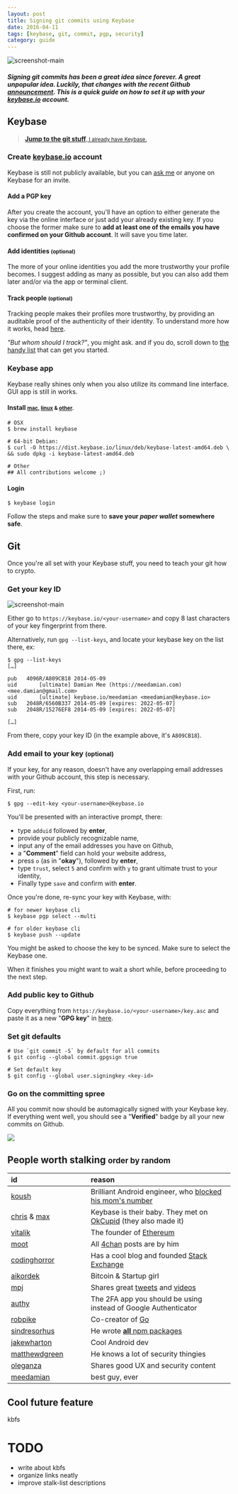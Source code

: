 ```yaml
---
layout: post
title: Signing git commits using Keybase
date: 2016-04-11
tags: [keybase, git, commit, pgp, security]
category: guide
---
```


![screenshot-main](/post-content/keybase-signed-github/signed-commits.png)

##### Signing git commits has been a great idea since forever. A  great _unpopular_ idea. Luckily, that changes with the recent Github [announcement][gh-gpg-signatures]. This is a quick guide on how to set it up with your [keybase.io][keybase] account.

## Keybase

> [**Jump to the git stuff**<small>, I already have Keybase.</small>][git-setup]

### Create [keybase.io][keybase] account

Keybase is still not publicly available, but you can [ask me][email] or anyone on Keybase for an invite.

#### Add a PGP key

After you create the account, you'll have an option to either generate the key via the online interface or just add your already existing key. If you choose the former make sure to **add at least one of the emails you have confirmed on your Github account**. It will save you time later.

#### Add identities <small>(optional)</small>

The more of your online identities you add the more trustworthy your profile becomes. I suggest adding as many as possible, but you can also add them later and/or via the app or terminal client.

#### Track people <small>(optional)</small>

Tracking people makes their profiles more trustworthy, by providing an auditable proof of the authenticity of their identity. To understand more how it works, head [here][tracking].

_"But whom should I track?"_, you might ask. and if you do, scroll down to [the handy list][keybase-list] that can get you started.

### Keybase app

Keybase really shines only when you also utilize its command line interface. GUI app is still in works.

#### Install <small>[mac][install-mac], [linux][install-linux] & [other][install-more].</small>

```shell
# OSX
$ brew install keybase

# 64-bit Debian:
$ curl -O https://dist.keybase.io/linux/deb/keybase-latest-amd64.deb \
&& sudo dpkg -i keybase-latest-amd64.deb

# Other
## All contributions welcome ;)
```

#### Login

```shell
$ keybase login
```

Follow the steps and make sure to **save your _paper wallet_ somewhere safe**.

## Git

Once you're all set with your Keybase stuff, you need to teach your git how to crypto.

### Get your key ID

![screenshot-main](/post-content/keybase-signed-github/key-id.png)

Either go to `https://keybase.io/<your-username>` and copy 8 last characters of your key fingerprint from there.

Alternatively, run `gpg --list-keys`, and locate your keybase key on the list there, ex:

```shell
$ gpg --list-keys
[…]

pub   4096R/A809CB18 2014-05-09
uid       [ultimate] Damian Mee (https://meedamian.com) <mee.damian@gmail.com>
uid       [ultimate] keybase.io/meedamian <meedamian@keybase.io>
sub   2048R/6560B337 2014-05-09 [expires: 2022-05-07]
sub   2048R/15276EF8 2014-05-09 [expires: 2022-05-07]

[…]
```

From there, copy your key ID (in the example above, it's `A809CB18`).

### Add email to your key <small>(optional)</small>

If your key, for any reason, doesn't have any overlapping email addresses with your Github account, this step is necessary.

First, run:

```shell
$ gpg --edit-key <your-username>@keybase.io
```

You'll be presented with an interactive prompt, there:

* type `adduid` followed by **enter**,
* provide your publicly recognizable name,
* input any of the email addresses you have on Github,
* a "**Comment**" field can hold your website address,
* press `o` (as in "**okay**"), followed by **enter**,
* type `trust`, select `5` and confirm with `y` to grant ultimate trust to your identity,
* Finally type `save` and confirm with **enter**.

Once you're done, re-sync your key with Keybase, with:

```shell
# for newer keybase cli
$ keybase pgp select --multi

# for older keybase cli
$ keybase push --update
```

You might be asked to choose the key to be synced. Make sure to select the Keybase one.

When it finishes you might want to wait a short while, before proceeding to the next step.

### Add public key to Github

Copy everything from `https://keybase.io/<your-username>/key.asc` and paste it as a new "**GPG key**" in [here][github-keys].

### Set git defaults

```shell
# Use `git commit -S` by default for all commits
$ git config --global commit.gpgsign true

# Set default key
$ git config --global user.signingkey <key-id>
```

### Go on the committing spree

All you commit now should be automagically signed with your Keybase key. If everything went well, you should see a "**Verified**" badge by all your new commits on Github.

![](/post-content/keybase-signed-github/gh-tooltip.png)


## People worth stalking <small>order by random</small>

id|&nbsp;&nbsp;&nbsp;&nbsp;&nbsp;&nbsp;&nbsp;|reason
:- | -- | :-
[koush][@koush]                 | | Brilliant Android engineer, who [blocked his mom's number][koush-mom]
[chris][@chris] & [max][@max]   | | Keybase is their baby. They met on [OkCupid][okcupid] (they also made it)
[vitalik][@vitalik]             | | The founder of [Ethereum][ethereum]
[moot][@moot]                   | | All [4chan][4chan] posts are by him
[codinghorror][@codinghorror]   | | Has a cool blog and founded [Stack Exchange][stack]
[aikordek][@ai]                 | | Bitcoin & Startup girl
[mpj][@mpj]                     | | Shares great [tweets][@mpj-twitter] and [videos][@mpj-yt]
[authy][@authy]                 | | The 2FA app you should be using instead of Google Authenticator
[robpike][@rob]                 | | Co-creator of [Go][go]
[sindresorhus][@sindresorhus]   | | He wrote [**all** npm packages][all-npm]
[jakewharton][@jakewharton]     | | Cool Android dev
[matthewdgreen][@matthewdgreen] | | He knows a lot of security thingies
[oleganza][@oleganza]           | | Shares good UX and security content
[meedamian][@meedamian]         | | best guy, ever


## Cool future feature

kbfs

# TODO

* write about kbfs
* organize links neatly
* improve stalk-list descriptions


[gh-gpg-signatures]: https://github.com/blog/2144-gpg-signature-verification
[git-setup]: #git
[email]: mailto:keybase@meedamian.com?subject=Keybase+invite
[keybase]: https://keybase.io
[tracking]: https://keybase.io/docs/server_security/tracking
[keybase-list]: #people-worth-stalking

[install-mac]: https://keybase.io/docs/the_app/install_osx
[install-linux]: https://keybase.io/docs/the_app/install_linux
[install-more]: https://keybase.io/download

[github-keys]: https://github.com/settings/keys


[@koush]: https://keybase.io/koush
[koush-mom]: https://goo.gl/kOqc68

[@chris]: https://keybase.io/chris
[@max]: https://keybase.io/max
[okcupid]: https://www.okcupid.com

[@vitalik]: https://keybase.io/vbuterin
[ethereum]: https://ethereum.org/

[@moot]: https://keybase.io/moot
[4chan]: https://www.4chan.org/

[@codinghorror]: https://keybase.io/codinghorror
[stack]: http://stackexchange.com

[@ai]: https://keybase.io/aikordek

[@mpj]: https://keybase.io/mpj
[@mpj-yt]: https://www.youtube.com/c/mpjmevideos
[@mpj-twitter]: https://twitter.com/mpjme

[@authy]: https://keybase.io/authy

[@rob]: https://keybase.io/robpike
[go]: https://golang.org/

[@sindresorhus]: https://keybase.io/sindresorhus
[all-npm]: https://www.npmjs.com/~sindresorhus

[@jakewharton]: https://keybase.io/jakewharton

[@matthewdgreen]: https://keybase.io/matthewdgreen

[@oleganza]: https://keybase.io/oleganza

[@meedamian]: https://keybase.io/meedamian
